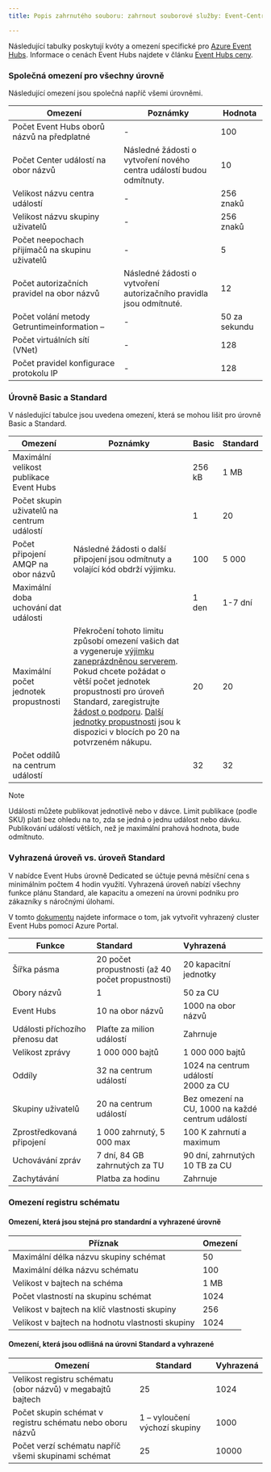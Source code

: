 ```yaml
---
title: Popis zahrnutého souboru: zahrnout souborové služby: Event-Centre Author: spelluru MS. Service: Event-Centers MS. téma: include MS. Date: 02/01/2021 MS. Author: spelluru MS. Custom: "include File", "FastTrack-Edit", "IoT", "Event-hub"

---
```


Následující tabulky poskytují kvóty a omezení specifické pro [Azure Event Hubs](https://azure.microsoft.com/services/event-hubs/). Informace o cenách Event Hubs najdete v článku [Event Hubs ceny](https://azure.microsoft.com/pricing/details/event-hubs/).

### <a name="common-limits-for-all-tiers"></a>Společná omezení pro všechny úrovně
Následující omezení jsou společná napříč všemi úrovněmi. 

| Omezení |  Poznámky | Hodnota |
| --- |  --- | --- |
| Počet Event Hubs oborů názvů na předplatné |- |100 |
| Počet Center událostí na obor názvů | Následné žádosti o vytvoření nového centra událostí budou odmítnuty. |10 |
| Velikost názvu centra událostí |- | 256 znaků |
| Velikost názvu skupiny uživatelů |- | 256 znaků |
| Počet neepochach přijímačů na skupinu uživatelů |- |5 |
| Počet autorizačních pravidel na obor názvů | Následné žádosti o vytvoření autorizačního pravidla jsou odmítnuté.|12 |
| Počet volání metody Getruntimeinformation – |  - | 50 za sekundu | 
| Počet virtuálních sítí (VNet) | - | 128 | 
| Počet pravidel konfigurace protokolu IP | - | 128 | 


### <a name="basic-vs-standard-tiers"></a>Úrovně Basic a Standard
V následující tabulce jsou uvedena omezení, která se mohou lišit pro úrovně Basic a Standard. 

| Omezení | Poznámky | Basic | Standard |
|---|---|--|---|
| Maximální velikost publikace Event Hubs| &nbsp; | 256 kB | 1 MB |
| Počet skupin uživatelů na centrum událostí | &nbsp; |1 |20 |
| Počet připojení AMQP na obor názvů | Následné žádosti o další připojení jsou odmítnuty a volající kód obdrží výjimku. |100 |5 000|
| Maximální doba uchování dat události | &nbsp; |1 den |1-7 dní |
| Maximální počet jednotek propustnosti |Překročení tohoto limitu způsobí omezení vašich dat a vygeneruje [výjimku zaneprázdněnou serverem](/dotnet/api/microsoft.servicebus.messaging.serverbusyexception). Pokud chcete požádat o větší počet jednotek propustnosti pro úroveň Standard, zaregistrujte [žádost o podporu](../articles/azure-portal/supportability/how-to-create-azure-support-request.md). [Další jednotky propustnosti](../articles/event-hubs/event-hubs-auto-inflate.md) jsou k dispozici v blocích po 20 na potvrzeném nákupu. |20 | 20 | 
| Počet oddílů na centrum událostí | |32 | 32 | 

> [!NOTE]
>
> Události můžete publikovat jednotlivě nebo v dávce. 
> Limit publikace (podle SKU) platí bez ohledu na to, zda se jedná o jednu událost nebo dávku. Publikování událostí větších, než je maximální prahová hodnota, bude odmítnuto.

### <a name="dedicated-tier-vs-standard-tier"></a>Vyhrazená úroveň vs. úroveň Standard
V nabídce Event Hubs úrovně Dedicated se účtuje pevná měsíční cena s minimálním počtem 4 hodin využití. Vyhrazená úroveň nabízí všechny funkce plánu Standard, ale kapacitu a omezení na úrovni podniku pro zákazníky s náročnými úlohami. 

V tomto [dokumentu](../articles/event-hubs/event-hubs-dedicated-cluster-create-portal.md) najdete informace o tom, jak vytvořit vyhrazený cluster Event Hubs pomocí Azure Portal.

| Funkce | Standard | Vyhrazená |
| --- |:---|:---|
| Šířka pásma | 20 počet propustnosti (až 40 počet propustnosti) | 20 kapacitní jednotky |
| Obory názvů |  1 | 50 za CU |
| Event Hubs |  10 na obor názvů | 1000 na obor názvů |
| Události příchozího přenosu dat | Plaťte za milion událostí | Zahrnuje |
| Velikost zprávy | 1 000 000 bajtů | 1 000 000 bajtů |
| Oddíly | 32 na centrum událostí | 1024 na centrum událostí<br/>2000 za CU |
| Skupiny uživatelů | 20 na centrum událostí | Bez omezení na CU, 1000 na každé centrum událostí |
| Zprostředkovaná připojení | 1 000 zahrnutý, 5 000 max | 100 K zahrnutí a maximum |
| Uchovávání zpráv | 7 dní, 84 GB zahrnutých za TU | 90 dní, zahrnutých 10 TB za CU |
| Zachytávání | Platba za hodinu | Zahrnuje |


### <a name="schema-registry-limitations"></a>Omezení registru schématu

#### <a name="limits-that-are-the-same-for-standard-and-dedicated-tiers"></a>Omezení, která jsou stejná pro standardní a vyhrazené úrovně 
| Příznak | Omezení | 
|---|---|
| Maximální délka názvu skupiny schémat | 50 |  
| Maximální délka názvu schématu | 100 |    
| Velikost v bajtech na schéma | 1 MB |   
| Počet vlastností na skupinu schémat | 1024 |
| Velikost v bajtech na klíč vlastnosti skupiny | 256 | 
| Velikost v bajtech na hodnotu vlastnosti skupiny | 1024 | 


#### <a name="limits-that-are-different-for-standard-and-dedicated-tiers"></a>Omezení, která jsou odlišná na úrovni Standard a vyhrazené 

| Omezení | Standard | Vyhrazená | 
|---|---|--|
| Velikost registru schématu (obor názvů) v megabajtů bajtech | 25 |  1024 |
| Počet skupin schémat v registru schématu nebo oboru názvů | 1 – vyloučení výchozí skupiny | 1000 |
| Počet verzí schématu napříč všemi skupinami schémat | 25 | 10000 |